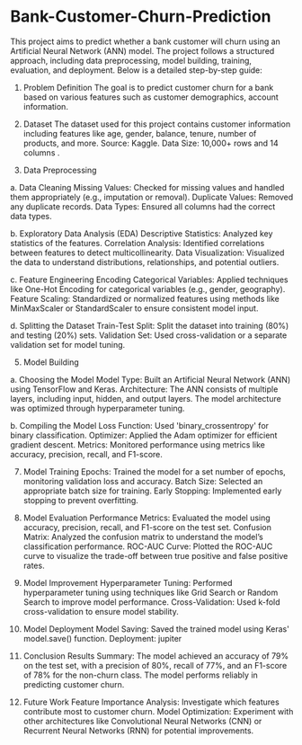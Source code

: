 # Bank-Customer-Churn-Prediction
This project aims to predict whether a bank customer will churn  using an Artificial Neural Network (ANN) model. The project follows a structured approach, including data preprocessing, model building, training, evaluation, and deployment.
Below is a detailed step-by-step guide:

1. Problem Definition
The goal is to predict customer churn for a bank based on various features such as customer demographics, account information.

2. Dataset
The dataset used for this project contains customer information including features like age, gender, balance, tenure, number of products, and more.
Source: Kaggle.
Data Size: 10,000+ rows and 14 columns .

3. Data Preprocessing
   
a. Data Cleaning
Missing Values: Checked for missing values and handled them appropriately (e.g., imputation or removal).
Duplicate Values: Removed any duplicate records.
Data Types: Ensured all columns had the correct data types.

b. Exploratory Data Analysis (EDA)
Descriptive Statistics: Analyzed key statistics of the features.
Correlation Analysis: Identified correlations between features to detect multicollinearity.
Data Visualization: Visualized the data to understand distributions, relationships, and potential outliers.

c. Feature Engineering
Encoding Categorical Variables: Applied techniques like One-Hot Encoding for categorical variables (e.g., gender, geography).
Feature Scaling: Standardized or normalized features using methods like MinMaxScaler or StandardScaler to ensure consistent model input.

d. Splitting the Dataset
Train-Test Split: Split the dataset into training (80%) and testing (20%) sets.
Validation Set: Used cross-validation or a separate validation set for model tuning.

5. Model Building
   
a. Choosing the Model
Model Type: Built an Artificial Neural Network (ANN) using TensorFlow and Keras.
Architecture: The ANN consists of multiple layers, including input, hidden, and output layers. The model architecture was optimized through hyperparameter tuning.

b. Compiling the Model
Loss Function: Used 'binary_crossentropy' for binary classification.
Optimizer: Applied the Adam optimizer for efficient gradient descent.
Metrics: Monitored performance using metrics like accuracy, precision, recall, and F1-score.

7. Model Training
Epochs: Trained the model for a set number of epochs, monitoring validation loss and accuracy.
Batch Size: Selected an appropriate batch size for training.
Early Stopping: Implemented early stopping to prevent overfitting.

9. Model Evaluation
Performance Metrics: Evaluated the model using accuracy, precision, recall, and F1-score on the test set.
Confusion Matrix: Analyzed the confusion matrix to understand the model’s classification performance.
ROC-AUC Curve: Plotted the ROC-AUC curve to visualize the trade-off between true positive and false positive rates.

11. Model Improvement
Hyperparameter Tuning: Performed hyperparameter tuning using techniques like Grid Search or Random Search to improve model performance.
Cross-Validation: Used k-fold cross-validation to ensure model stability.

13. Model Deployment
Model Saving: Saved the trained model using Keras' model.save() function.
Deployment: jupiter

15. Conclusion
Results Summary: The model achieved an accuracy of 79% on the test set, with a precision of 80%, recall of 77%, and an F1-score of 78% for the non-churn class. The model performs reliably in predicting customer churn.

17. Future Work
Feature Importance Analysis: Investigate which features contribute most to customer churn.
Model Optimization: Experiment with other architectures like Convolutional Neural Networks (CNN) or Recurrent Neural Networks (RNN) for potential improvements.
